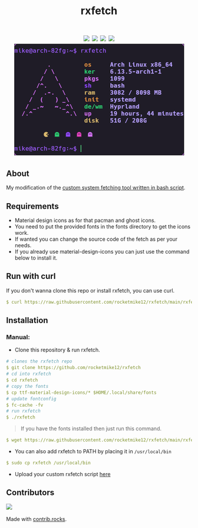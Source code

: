 <div align="center">
<h1>rxfetch<h1>
<img src="https://img.shields.io/github/stars/rocketmike12/rxfetch?color=e57474&labelColor=1e2528&style=for-the-badge"> <img src="https://img.shields.io/github/issues/rocketmike12/rxfetch?color=67b0e8&labelColor=1e2528&style=for-the-badge">
<img src="https://img.shields.io/static/v1?label=license&message=MIT&color=8ccf7e&labelColor=1e2528&style=for-the-badge">
<img src="https://img.shields.io/github/forks/rocketmike12/rxfetch?color=e5c76b&labelColor=1e2528&style=for-the-badge">
<br>
<img src="./screenshots/arch.png">
</div>

## About

My modification of the [custom system fetching tool written in bash script](https://github.com/mngshm/rxfetch).

## Requirements

- Material design icons as for that pacman and ghost icons.
- You need to put the provided fonts in the fonts directory to get the icons work.
- If wanted you can change the source code of the fetch as per your needs.
- If you already use material-design-icons you can just use the command below to install it.



## Run with curl

If you don't wanna clone this repo or install rxfetch, you can use curl.

```yaml
$ curl https://raw.githubusercontent.com/rocketmike12/rxfetch/main/rxfetch | bash
```

## Installation

### Manual:

- Clone this repository & run rxfetch.

```yaml
# clones the rxfetch repo
$ git clone https://github.com/rocketmike12/rxfetch
# cd into rxfetch
$ cd rxfetch
# copy the fonts 
$ cp ttf-material-design-icons/* $HOME/.local/share/fonts
# update fontconfig
$ fc-cache -fv
# run rxfetch
$ ./rxfetch
```

> If you have the fonts installed then just run this command.

```yaml
$ wget https://raw.githubusercontent.com/rocketmike12/rxfetch/main/rxfetch && chmod +x rxfetch
```

- You can also add rxfetch to PATH by placing it in `/usr/local/bin`

```yaml
$ sudo cp rxfetch /usr/local/bin
```

- Upload your custom rxfetch script [ here ](https://github.com/Mangeshrex/rxfetch/issues/21)

## Contributors

<a href="https://github.com/rocketmike12/rxfetch/graphs/contributors">
  <img src="https://contrib.rocks/image?repo=rocketmike12/rxfetch" />
</a>

Made with [contrib.rocks](https://contrib.rocks).
